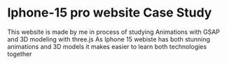 # Iphone-15 pro website Case Study

This website is made by me in process of studying Animations with GSAP and 3D modeling with three.js 
As Iphone 15 webiste has both stunning animations and 3D models it makes easier to learn both technologies together

